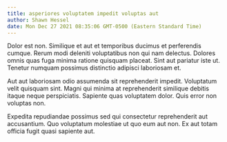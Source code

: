 ```yaml
---
title: asperiores voluptatem impedit voluptas aut
author: Shawn Hessel
date: Mon Dec 27 2021 08:35:06 GMT-0500 (Eastern Standard Time)
---
```

Dolor est non. Similique et aut et temporibus ducimus et perferendis cumque. Rerum modi deleniti voluptatibus non qui nam delectus. Dolores omnis quas fuga minima ratione quisquam placeat. Sint aut pariatur iste ut. Tenetur numquam possimus distinctio adipisci laboriosam et.

 Aut aut laboriosam odio assumenda sit reprehenderit impedit. Voluptatum velit quisquam sint. Magni qui minima at reprehenderit similique debitis itaque neque perspiciatis. Sapiente quas voluptatem dolor. Quis error non voluptas non.

 Expedita repudiandae possimus sed qui consectetur reprehenderit aut accusantium. Quo voluptatum molestiae ut quo eum aut non. Ex aut totam officia fugit quasi sapiente aut.